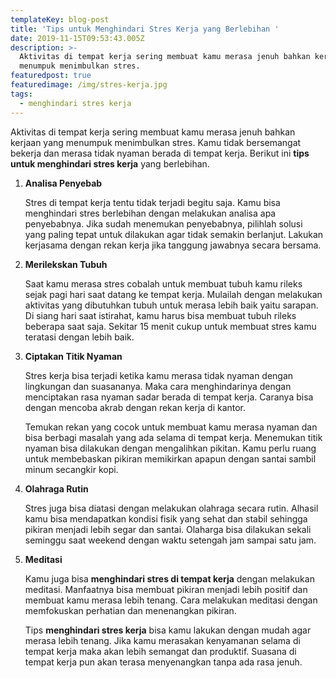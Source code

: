 ```yaml
---
templateKey: blog-post
title: 'Tips untuk Menghindari Stres Kerja yang Berlebihan '
date: 2019-11-15T09:53:43.005Z
description: >-
  Aktivitas di tempat kerja sering membuat kamu merasa jenuh bahkan kerjaan yang
  menumpuk menimbulkan stres.
featuredpost: true
featuredimage: /img/stres-kerja.jpg
tags:
  - menghindari stres kerja
---
```

Aktivitas di tempat kerja sering membuat kamu merasa jenuh bahkan kerjaan yang menumpuk menimbulkan stres. Kamu tidak bersemangat bekerja dan merasa tidak nyaman berada di tempat kerja. Berikut ini **tips untuk menghindari stres kerja** yang berlebihan. 

1. **Analisa Penyebab** 

   Stres di tempat kerja tentu tidak terjadi begitu saja. Kamu bisa menghindari stres berlebihan dengan melakukan analisa apa penyebabnya. Jika sudah menemukan penyebabnya, pilihlah solusi yang paling tepat untuk dilakukan agar tidak semakin berlanjut. Lakukan kerjasama dengan rekan kerja jika tanggung jawabnya secara bersama. 


2. **Merilekskan Tubuh** 

   Saat kamu merasa stres cobalah untuk membuat tubuh kamu rileks sejak pagi hari saat datang ke tempat kerja. Mulailah dengan melakukan aktivitas yang dibutuhkan tubuh untuk merasa lebih baik yaitu sarapan. Di siang hari saat istirahat, kamu harus bisa membuat tubuh rileks beberapa saat saja. Sekitar 15 menit cukup untuk membuat stres kamu teratasi dengan lebih baik. 


3. **Ciptakan Titik Nyaman** 

   Stres kerja bisa terjadi ketika kamu merasa tidak nyaman dengan lingkungan dan suasananya. Maka cara menghindarinya dengan menciptakan rasa nyaman sadar berada di tempat kerja. Caranya bisa dengan mencoba akrab dengan rekan kerja di kantor. 

   Temukan rekan yang cocok untuk membuat kamu merasa nyaman dan bisa berbagi masalah yang ada selama di tempat kerja. Menemukan titik nyaman bisa dilakukan dengan mengalihkan pikitan. Kamu perlu ruang untuk membebaskan pikiran memikirkan apapun dengan santai sambil minum secangkir kopi. 


4. **Olahraga Rutin** 

   Stres juga bisa diatasi dengan melakukan olahraga secara rutin. Alhasil kamu bisa mendapatkan kondisi fisik yang sehat dan stabil sehingga pikiran menjadi lebih segar dan santai. Olaharga bisa dilakukan sekali seminggu saat weekend dengan waktu setengah jam sampai satu jam. 


5. **Meditasi** 

   Kamu juga bisa **menghindari stres di tempat kerja** dengan melakukan meditasi. Manfaatnya bisa membuat pikiran menjadi lebih positif  dan membuat kamu merasa lebih tenang. Cara melakukan meditasi dengan memfokuskan perhatian dan menenangkan pikiran. 

   Tips **menghindari stres kerja** bisa kamu lakukan dengan mudah agar merasa lebih tenang. Jika kamu merasakan kenyamanan selama di tempat kerja maka akan lebih semangat dan produktif. Suasana di tempat kerja pun akan terasa menyenangkan tanpa ada rasa jenuh.
